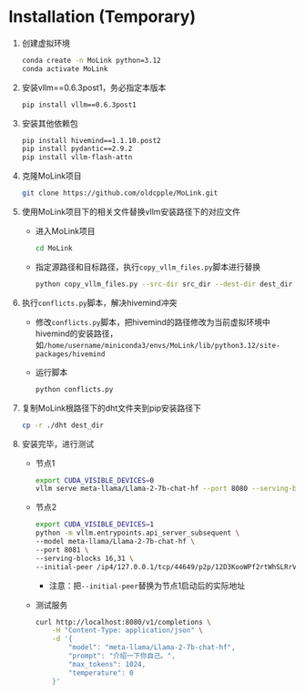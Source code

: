 # Installation (Temporary)

1. 创建虚拟环境

   ```bash
   conda create -n MoLink python=3.12
   conda activate MoLink
   ```

2. 安装vllm==0.6.3post1，务必指定本版本

   ```bash
   pip install vllm==0.6.3post1
   ```

3. 安装其他依赖包

   ```bash
   pip install hivemind==1.1.10.post2
   pip install pydantic==2.9.2
   pip install vllm-flash-attn
   ```

4. 克隆MoLink项目

   ```bash
   git clone https://github.com/oldcpple/MoLink.git
   ```

5. 使用MoLink项目下的相关文件替换vllm安装路径下的对应文件

   * 进入MoLink项目

     ```bash
     cd MoLink
     ```

   * 指定源路径和目标路径，执行`copy_vllm_files.py`脚本进行替换

     ```bash
     python copy_vllm_files.py --src-dir src_dir --dest-dir dest_dir
     ```

6. 执行`conflicts.py`脚本，解决hivemind冲突

   * 修改`conflicts.py`脚本，把hivemind的路径修改为当前虚拟环境中hivemind的安装路径，如`/home/username/miniconda3/envs/MoLink/lib/python3.12/site-packages/hivemind`

   * 运行脚本

     ```bash
     python conflicts.py
     ```

7. 复制MoLink根路径下的dht文件夹到pip安装路径下

   ```bash
   cp -r ./dht dest_dir
   ```

8. 安装完毕，进行测试

   * 节点1

     ```bash
     export CUDA_VISIBLE_DEVICES=0
     vllm serve meta-llama/Llama-2-7b-chat-hf --port 8080 --serving-blocks 0,15
     ```

   * 节点2

     ```bash
     export CUDA_VISIBLE_DEVICES=1
     python -m vllm.entrypoints.api_server_subsequent \
     --model meta-llama/Llama-2-7b-chat-hf \
     --port 8081 \
     --serving-blocks 16,31 \
     --initial-peer /ip4/127.0.0.1/tcp/44649/p2p/12D3KooWPf2rtWhSLRrVgVzuX6wGqzcKkDL7DqKDdBK857WoVzo8
     ```

     * 注意：把`--initial-peer`替换为节点1启动后的实际地址

   * 测试服务

     ```bash
     curl http://localhost:8080/v1/completions \
         -H "Content-Type: application/json" \
         -d '{
             "model": "meta-llama/Llama-2-7b-chat-hf",
             "prompt": "介绍一下你自己。",
             "max_tokens": 1024,
             "temperature": 0
         }'
     ```

     